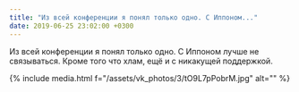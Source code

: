 ```yaml
---
title: "Из всей конференции я понял только одно. С Иппoнoм..."
date: 2019-06-25 23:02:00 +0300
---
```


Из всей конференции я понял только одно. С Иппoнoм лучше не связываться. Кроме того что хлам, ещё и с никакущей поддержкой.

{% include media.html f="/assets/vk_photos/3/tO9L7pPobrM.jpg" alt="" %}
